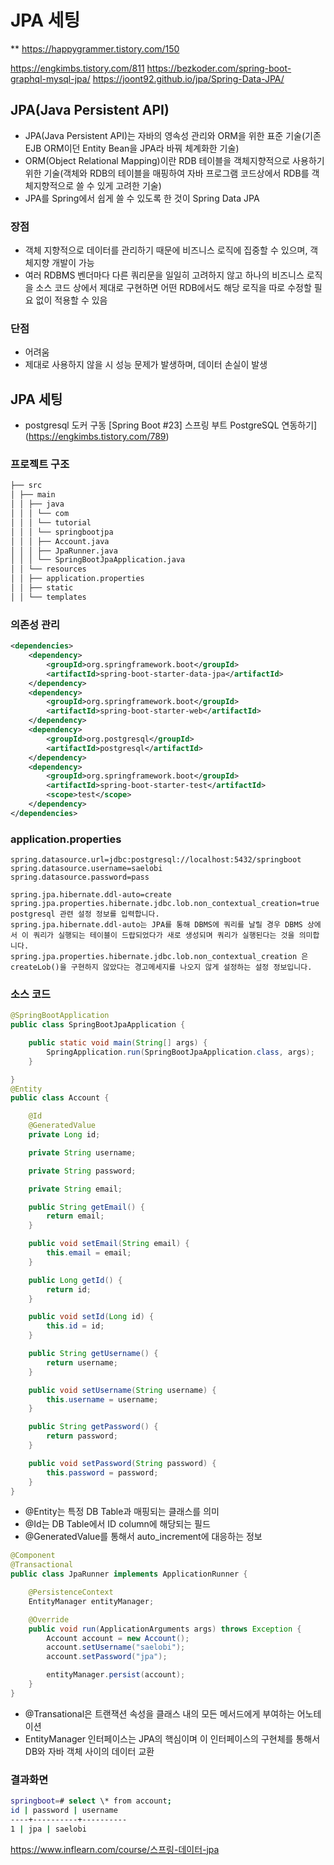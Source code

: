 # JPA 세팅

\*\* <https://happygrammer.tistory.com/150>

<https://engkimbs.tistory.com/811>
<https://bezkoder.com/spring-boot-graphql-mysql-jpa/>
<https://joont92.github.io/jpa/Spring-Data-JPA/>

## JPA(Java Persistent API)

- JPA(Java Persistent API)는 자바의 영속성 관리와 ORM을 위한 표준 기술(기존 EJB ORM이던 Entity Bean을 JPA라 바꿔 체계화한 기술)
- ORM(Object Relational Mapping)이란 RDB 테이블을 객체지향적으로 사용하기 위한 기술(객체와 RDB의 테이블을 매핑하여 자바 프로그램 코드상에서 RDB를 객체지향적으로 쓸 수 있게 고려한 기술)
- JPA를 Spring에서 쉽게 쓸 수 있도록 한 것이 Spring Data JPA

### 장점

- 객체 지향적으로 데이터를 관리하기 때문에 비즈니스 로직에 집중할 수 있으며, 객체지향 개발이 가능
- 여러 RDBMS 벤더마다 다른 쿼리문을 일일히 고려하지 않고 하나의 비즈니스 로직을 소스 코드 상에서 제대로 구현하면 어떤 RDB에서도 해당 로직을 따로 수정할 필요 없이 적용할 수 있음

### 단점

- 어려움
- 제대로 사용하지 않을 시 성능 문제가 발생하며, 데이터 손실이 발생

## JPA 세팅

- postgresql 도커 구동
  [Spring Boot #23] 스프링 부트 PostgreSQL 연동하기](https://engkimbs.tistory.com/789)

### 프로젝트 구조

```bash
├── src
│ ├── main
│ │ ├── java
│ │ │ └── com
│ │ │ └── tutorial
│ │ │ └── springbootjpa
│ │ │ ├── Account.java
│ │ │ ├── JpaRunner.java
│ │ │ └── SpringBootJpaApplication.java
│ │ └── resources
│ │ ├── application.properties
│ │ ├── static
│ │ └── templates
```

### 의존성 관리

```xml
<dependencies>
    <dependency>
        <groupId>org.springframework.boot</groupId>
        <artifactId>spring-boot-starter-data-jpa</artifactId>
    </dependency>
    <dependency>
        <groupId>org.springframework.boot</groupId>
        <artifactId>spring-boot-starter-web</artifactId>
    </dependency>
    <dependency>
        <groupId>org.postgresql</groupId>
        <artifactId>postgresql</artifactId>
    </dependency>
    <dependency>
        <groupId>org.springframework.boot</groupId>
        <artifactId>spring-boot-starter-test</artifactId>
        <scope>test</scope>
    </dependency>
</dependencies>
```

### application.properties

```properties
spring.datasource.url=jdbc:postgresql://localhost:5432/springboot
spring.datasource.username=saelobi
spring.datasource.password=pass

spring.jpa.hibernate.ddl-auto=create
spring.jpa.properties.hibernate.jdbc.lob.non_contextual_creation=true
postgresql 관련 설정 정보를 입력합니다.
spring.jpa.hibernate.ddl-auto는 JPA를 통해 DBMS에 쿼리를 날릴 경우 DBMS 상에서 이 쿼리가 실행되는 테이블이 드랍되었다가 새로 생성되며 쿼리가 실행된다는 것을 의미합니다.
spring.jpa.properties.hibernate.jdbc.lob.non_contextual_creation 은 createLob()을 구현하지 않았다는 경고메세지를 나오지 않게 설정하는 설정 정보입니다.
```

### 소스 코드

```java
@SpringBootApplication
public class SpringBootJpaApplication {

    public static void main(String[] args) {
        SpringApplication.run(SpringBootJpaApplication.class, args);
    }

}
@Entity
public class Account {

    @Id
    @GeneratedValue
    private Long id;

    private String username;

    private String password;

    private String email;

    public String getEmail() {
        return email;
    }

    public void setEmail(String email) {
        this.email = email;
    }

    public Long getId() {
        return id;
    }

    public void setId(Long id) {
        this.id = id;
    }

    public String getUsername() {
        return username;
    }

    public void setUsername(String username) {
        this.username = username;
    }

    public String getPassword() {
        return password;
    }

    public void setPassword(String password) {
        this.password = password;
    }
}
```

- @Entity는 특정 DB Table과 매핑되는 클래스를 의미
- @Id는 DB Table에서 ID column에 해당되는 필드
- @GeneratedValue를 통해서 auto_increment에 대응하는 정보

```java
@Component
@Transactional
public class JpaRunner implements ApplicationRunner {

    @PersistenceContext
    EntityManager entityManager;

    @Override
    public void run(ApplicationArguments args) throws Exception {
        Account account = new Account();
        account.setUsername("saelobi");
        account.setPassword("jpa");

        entityManager.persist(account);
    }
}
```

- @Transational은 트랜잭션 속성을 클래스 내의 모든 메서드에게 부여하는 어노테이션
- EntityManager 인터페이스는 JPA의 핵심이며 이 인터페이스의 구현체를 통해서 DB와 자바 객체 사이의 데이터 교환

### 결과화면

```bash
springboot=# select \* from account;
id | password | username
----+----------+----------
1 | jpa | saelobi
```

<https://www.inflearn.com/course/스프링-데이터-jpa>
